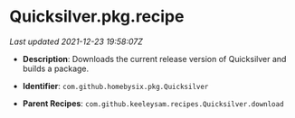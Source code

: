# Quicksilver.pkg.recipe

_Last updated 2021-12-23 19:58:07Z_

- **Description**: Downloads the current release version of Quicksilver and builds a package.

- **Identifier**: `com.github.homebysix.pkg.Quicksilver`

- **Parent Recipes**: `com.github.keeleysam.recipes.Quicksilver.download`